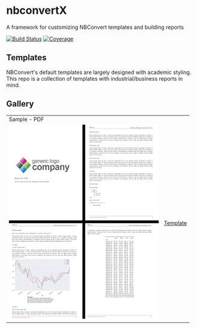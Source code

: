 # nbconvertX
A framework for customizing NBConvert templates and building reports

[![Build Status](https://dev.azure.com/tpaine154/jupyter/_apis/build/status/timkpaine.nbcx?branchName=master)](https://dev.azure.com/tpaine154/jupyter/_build/latest?definitionId=25&branchName=master)
[![Coverage](https://img.shields.io/azure-devops/coverage/tpaine154/jupyter/25)](https://dev.azure.com/tpaine154/jupyter/_build?definitionId=25&_a=summary)

## Templates
NBConvert's default templates are largely designed with academic styling. This repo is a collection of templates with industrial/business reports in mind.

## Gallery

|||
|:--|:--|
|Sample - PDF||
|[![sample.pdf](examples/sample.png)](examples/sample.pdf)|[Template](nbcx/templates/reports/abc.tex.j2)|

